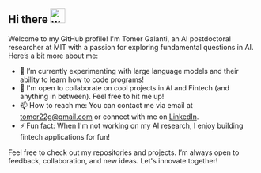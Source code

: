 ## Hi there <img src="https://media3.giphy.com/media/v1.Y2lkPTc5MGI3NjExcTVnZjRraGp4OW1vd2dneTJ6emp2NDIyYXNhcXFjbnEydDJweDVlZiZlcD12MV9pbnRlcm5hbF9naWZfYnlfaWQmY3Q9Zw/JuyhnRiWcPlAumeXnD/giphy.webp" alt="waving hand" width="30px">



Welcome to my GitHub profile! I'm Tomer Galanti, an AI postdoctoral researcher at MIT with a passion for exploring fundamental questions in AI. Here’s a bit more about me:

- 🌱 I’m currently experimenting with large language models and their ability to learn how to code programs!
- 👯 I'm open to collaborate on cool projects in AI and Fintech (and anything in between). Feel free to hit me up!
- 📫 How to reach me: You can contact me via email at tomer22g@gmail.com or connect with me on [LinkedIn](https://www.linkedin.com/in/tomer-galanti).
- ⚡ Fun fact: When I'm not working on my AI research, I enjoy building fintech applications for fun!

Feel free to check out my repositories and projects. I’m always open to feedback, collaboration, and new ideas. Let's innovate together!
